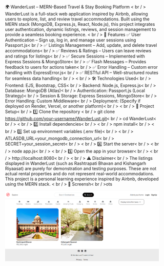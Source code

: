 🌍 WanderLust – MERN-Based Travel & Stay Booking Platform < br / >
WanderLust is a full-stack web application inspired by Airbnb, allowing users to explore, list, and review travel accommodations. Built using the MERN stack (MongoDB, Express.js, React, Node.js), this project integrates user authentication, dynamic listings, reviews, and session management to provide a seamless booking experience.
< br / >
🚀 Features
✅ User Authentication – Sign up, log in, and manage user sessions using Passport.js< br / >
✅ Listings Management – Add, update, and delete travel accommodations< br / >
✅ Reviews & Ratings – Users can leave reviews and ratings for listings< br / >
✅ Secure Sessions – Implemented with Express Sessions & MongoStore< br / >
✅ Flash Messages – Provides feedback to users for actions taken< br / >
✅ Error Handling – Custom error handling with ExpressError.js< br / >
✅ RESTful API – Well-structured routes for seamless data handling< br / >
< br / >
🛠️ Technologies Used< br / >
Frontend: EJS, Bootstrap, CSS< br / >
Backend: Node.js, Express.js< br / >
Database: MongoDB (Atlas)< br / >
Authentication: Passport.js (Local Strategy)< br / >
Session & Storage: Express Sessions, MongoStore< br / >
Error Handling: Custom Middleware< br / >
Deployment: (Specify if deployed on Render, Vercel, or another platform)< br / >
< br / >
📂 Project Setup< br / >
1️⃣ Clone the repository
< br / >
git clone https://github.com/your-username/WanderLust.git< br / >
cd WanderLust< br / >
< br / >
2️⃣ Install dependencies< br / >
< br / >
npm install< br / >
< br / >
3️⃣ Set up environment variables (.env file)< br / >
< br / >
ATLASDB_URL=your_mongodb_connection_url< br / >
SECRET=your_session_secret< br / >
< br / >
4️⃣ Start the server< br / >
< br / >
node app.js< br / >
< br / >
5️⃣ Open the app in your browser< br / >
< br / >
http://localhost:8080< br / >
< br / >
⚠️ Disclaimer< br / >
The listings displayed in WanderLust (such as Rashtrapati Bhavan and Kishangarh Riyaasat) are purely for demonstration and testing purposes. These are not actual rental properties and do not represent real-world accommodations. This project is a personal learning experience inspired by Airbnb, developed using the MERN stack.
< br / >
📸 Screensh< br / >ots

![image alt](https://github.com/daksha9300raw/WanderLust/blob/a59aee526e06eff1f07f0bfec67b492840e50489/Screenshot%202025-02-12%20175514.png)
